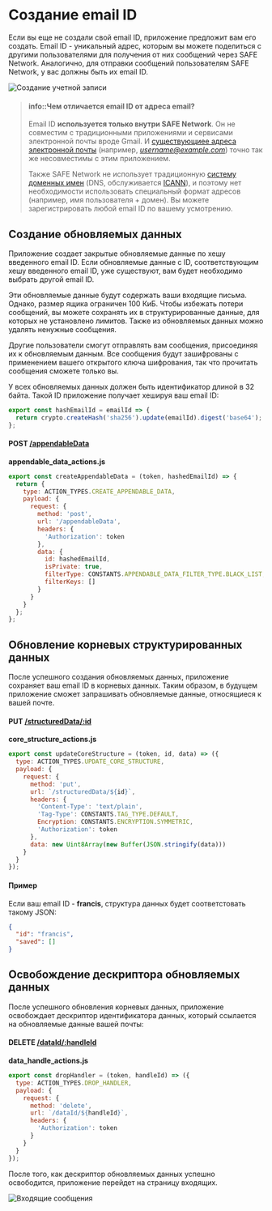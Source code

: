 # Создание email ID

Если вы еще не создали свой email ID, приложение предложит вам его создать. Email ID - уникальный адрес, которым вы можете поделиться с другими пользователями для получения от них сообщений через SAFE Network. Аналогично, для отправки сообщений пользователям SAFE Network, у вас должны быть их email ID.

<!-- toc -->

![Создание учетной записи](/assets/create-account-page.png)

> #### info::Чем отличается email ID от адреса email?
>
> Email ID **используется только внутри SAFE Network**. Он не совместим с традиционными приложениями и сервисами электронной почты вроде Gmail. И [существующиее адреса электронной почты](https://ru.wikipedia.org/wiki/Адрес_электронной_почты) (например, *username@example.com*) точно так же несовместимы с этим приложением.
>
> Также SAFE Network не использует традиционную [систему доменных имен](https://ru.wikipedia.org/wiki/DNS) (DNS, обслуживается [ICANN](https://ru.wikipedia.org/wiki/ICANN)), и поэтому нет необходимости использовать специальный формат адресов (например, имя пользователя + домен). Вы можете зарегистрировать любой email ID по вашему усмотрению.

## Создание обновляемых данных

Приложение создает закрытые обновляемые данные по хешу введенного email ID. Если обновляемые данные с ID, соответствующим хешу введенного email ID, уже существуют, вам будет необходимо выбрать другой email ID.

Эти обновляемые данные будут содержать ваши входящие письма. Однако, размер ящика ограничен 100 КиБ. Чтобы избежать потери сообщений, вы можете сохранять их в структурированные данные, для которых не установлено лимитов. Также из обновляемых данных можно удалять ненужные сообщения.

Другие пользователи смогут отправлять вам сообщения, присоединяя их к обновляемым данным. Все сообщения будут зашифрованы с применением вашего открытого ключа шифрования, так что прочитать сообщения сможете только вы.

У всех обновляемых данных должен быть идентификатор длиной в 32 байта. Такой ID приложение получает хешируя ваш email ID:

```js
export const hashEmailId = emailId => {
  return crypto.createHash('sha256').update(emailId).digest('base64');
};
```

#### POST [/appendableData](https://github.com/maidsafe/rfcs/blob/master/text/0042-launcher-api-v0.6/api/appendable_data.md#create)

**appendable_data_actions.js**

```js
export const createAppendableData = (token, hashedEmailId) => {
  return {
    type: ACTION_TYPES.CREATE_APPENDABLE_DATA,
    payload: {
      request: {
        method: 'post',
        url: '/appendableData',
        headers: {
          'Authorization': token
        },
        data: {
          id: hashedEmailId,
          isPrivate: true,
          filterType: CONSTANTS.APPENDABLE_DATA_FILTER_TYPE.BLACK_LIST,
          filterKeys: []
        }
      }
    }
  };
};
```

## Обновление корневых структурированных данных

После успешного создания обновляемых данных, приложение сохраняет ваш email ID в корневых данных. Таким образом, в будущем приложение сможет запрашивать обновляемые данные, относящиеся к вашей почте.

#### PUT [/structuredData/:id](https://github.com/maidsafe/rfcs/blob/master/text/0042-launcher-api-v0.6/api/structured_data.md#update-structured-data)

**core_structure_actions.js**

```js
export const updateCoreStructure = (token, id, data) => ({
  type: ACTION_TYPES.UPDATE_CORE_STRUCTURE,
  payload: {
    request: {
      method: 'put',
      url: `/structuredData/${id}`,
      headers: {
        'Content-Type': 'text/plain',
        'Tag-Type': CONSTANTS.TAG_TYPE.DEFAULT,
        Encryption: CONSTANTS.ENCRYPTION.SYMMETRIC,
        'Authorization': token
      },
      data: new Uint8Array(new Buffer(JSON.stringify(data)))
    }
  }
});
```

#### Пример

Если ваш email ID - **francis**, структура данных будет соответстовать такому JSON:

```json
{
  "id": "francis",
  "saved": []
}
```

## Освобождение дескриптора обновляемых данных

После успешного обновления корневых данных, приложение освобождает дескриптор идентификатора данных, который ссылается на обновляемые данные вашей почты:

#### DELETE [/dataId/:handleId](https://github.com/maidsafe/rfcs/blob/master/text/0042-launcher-api-v0.6/api/appendable_data.md#drop-handle)

**data_handle_actions.js**

```js
export const dropHandler = (token, handleId) => ({
  type: ACTION_TYPES.DROP_HANDLER,
  payload: {
    request: {
      method: 'delete',
      url: `/dataId/${handleId}`,
      headers: {
        'Authorization': token
      }
    }
  }
});
```

После того, как дескриптор обновляемых данных успешно освободится, приложение перейдет на страницу входящих.

![Входящие сообщения](/assets/inbox-page.png)
